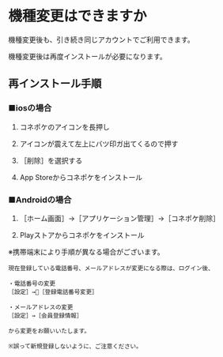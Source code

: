 # 機種変更はできますか

機種変更後も、引き続き同じアカウントでご利用できます。

機種変更後は再度インストールが必要になります。

## 再インストール手順

### ■iosの場合

1. コネポケのアイコンを長押し

1. アイコンが震えて左上にバツ印ガ出てくるので押す

1. ［削除］を選択する

1. App Storeからコネポケをインストール

### ■Androidの場合

1. ［ホーム画面］→［アプリケーション管理］→［コネポケ削除］

1. Playストアからコネポケをインストール

※携帯端末により手順が異なる場合がございます。

    現在登録している電話番号、メールアドレスが変更になる際は、ログイン後、

    ・電話番号の変更
    ［設定］→［登録電話番号変更］

    ・メールアドレスの変更
    ［設定］→［会員登録情報］

    から変更をお願いいたします。

    ※誤って新規登録しないように、ご注意ください。